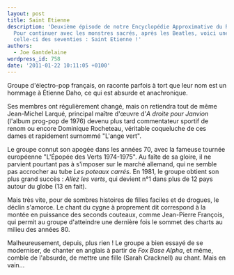 ```yaml
---
layout: post
title: Saint Etienne
description: 'Deuxième épisode de notre Encyclopédie Approximative du Rock and Roll.
  Pour continuer avec les monstres sacrés, après les Beatles, voici une grosse pointure,
  celle-ci des seventies : Saint Etienne !'
authors:
  - Joe Gantdelaine
wordpress_id: 758
date: '2011-01-22 10:11:05 +0100'
---
```

Groupe d'électro-pop français, on raconte parfois à tort que leur nom est un hommage à Étienne Daho, ce qui est absurde et anachronique.

Ses membres ont régulièrement changé, mais on retiendra tout de même Jean-Michel Larqué, principal maître d'œuvre d'*A droite pour Janvion* (l'album prog-pop de 1976) devenu plus tard commentateur sportif de renom ou encore Dominique Rocheteau, véritable coqueluche de ces dames et rapidement surnommé "L'ange vert".

Le groupe connut son apogée dans les années 70, avec la fameuse tournée européenne "L'Épopée des Verts 1974-1975". Au faîte de sa gloire, il ne parvient pourtant pas à s'imposer sur le marché allemand, qui ne semble pas accrocher au tube *Les poteaux carrés*. En 1981, le groupe obtient son plus grand succès : *Allez les verts*, qui devient n°1 dans plus de 12 pays autour du globe (13 en fait).

Mais très vite, pour de sombres histoires de filles faciles et de drogues, le déclin s'amorce. Le chant du cygne à proprement dit correspond à la montée en puissance des seconds couteaux, comme Jean-Pierre François, qui permit au groupe d'atteindre une dernière fois le sommet des charts au milieu des années 80. 

Malheureusement, depuis, plus rien ! Le groupe a bien essayé de se moderniser, de chanter en anglais à partir de *Fox Base Alpha*, et même, comble de l'absurde, de mettre une fille (Sarah Cracknell) au chant. Mais en vain...
